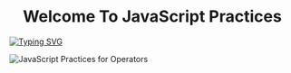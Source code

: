 <h1 align="center">Welcome To JavaScript Practices</h1>

<a href="https://www.linkedin.com/in/ajay-dhangar" align="center"><img src="https://readme-typing-svg.demolab.com?font=Fira+Code&pause=1000&color=DEF72C&random=false&center=true&width=1000&lines=Hi%2C+there.+If+you+like+JavaScript+Practices+Website,+give+it+a+Star" alt="Typing SVG" /></a>


![JavaScript Practices for Operators](https://github.com/Ajay-Dhangar/javascript-practices-for-operators/assets/99037494/aa528616-d060-45fa-b862-a7609cf8b095)

